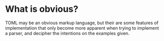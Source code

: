 
What is obvious?
================

TOML may be an obvious markup language, but their are some features of implementation 
that only become more apparent when trying to implement a parser, and decipher the intentions on the examples given.
